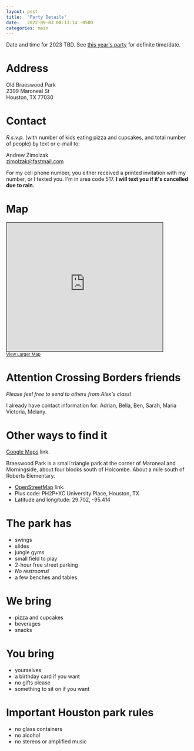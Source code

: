 ```yaml
---
layout: post
title:  "Party Details"
date:   2022-09-03 08:13:14 -0500
categories: main
---
```


Date and time for 2023 TBD. See [this year's
party](/birthday-party/main/2023/08/27/this-years-party.html) for
definite time/date.

# Address

Old Braeswood Park  
2399 Maroneal St  
Houston, TX 77030

# Contact

*R.s.v.p.* (with number of kids eating pizza and cupcakes, and total number of
 people) by text or e-mail to:

Andrew Zimolzak  
[zimolzak@fastmail.com](mailto:zimolzak@fastmail.com)

For my cell phone number, you either received a printed invitation
with my number, or I texted you. I'm in area code 517. **I will text
you if it's cancelled due to rain.**

# Map

<iframe width="425" height="350" frameborder="0" scrolling="no" marginheight="0" marginwidth="0" src="https://www.openstreetmap.org/export/embed.html?bbox=-95.41542291641237%2C29.701732002123837%2C-95.41367143392564%2C29.702920198759507&amp;layer=mapnik" style="border: 1px solid black"></iframe><br/><small><a href="https://www.openstreetmap.org/#map=19/29.70233/-95.41455">View Larger Map</a></small>



# Attention Crossing Borders friends

*Please feel free to send to others from Alex's class!*

I already have contact information for: Adrian, Bella, Ben, Sarah,
Maria Victoria, Melany.




# Other ways to find it

[Google Maps](https://goo.gl/maps/WqQSf8B9dVePbDBr9) link.

Braeswood Park is a small triangle park at the corner of Maroneal and
Morningside, about four blocks south of Holcombe. About a mile south
of Roberts Elementary.

- [OpenStreetMap](https://osm.org/go/TuQNfDLrP?way=216506690) link.
- Plus code: PH2P+XC University Place, Houston, TX
- Latitude and longitude: 29.702, -95.414




# The park has

- swings
- slides
- jungle gyms
- small field to play
- 2-hour free street parking
- *No restrooms!*
- a few benches and tables


# We bring

- pizza and cupcakes
- beverages
- snacks

# You bring

- yourselves
- a birthday card if you want
- no gifts please
- something to sit on if you want

# Important Houston park rules

- no glass containers
- no alcohol
- no stereos or amplified music
